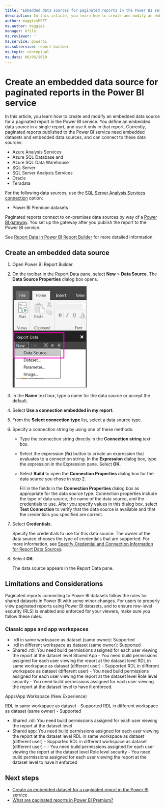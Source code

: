 ```yaml
---
title: "Embedded data sources for paginated reports in the Power BI service"
description: In this article, you learn how to create and modify an embedded data source in a paginated report in the Power BI service.
author: maggiesMSFT
ms.author: maggies
manager: kfile
ms.reviewer: ''
ms.service: powerbi
ms.subservice: report-builder
ms.topic: conceptual
ms.date: 06/06/2019
---
```


# Create an embedded data source for paginated reports in the Power BI service

In this article, you learn how to create and modify an embedded data source for a paginated report in the Power BI service. You define an embedded data source in a single report, and use it only in that report. Currently, paginated reports published to the Power BI service need embedded datasets and embedded data sources, and can connect to these data sources:

- Azure Analysis Services
- Azure SQL Database and 
- Azure SQL Data Warehouse
- SQL Server
- SQL Server Analysis Services
- Oracle 
- Teradata 

For the following data sources, use the [SQL Server Analysis Services connection](service-premium-connect-tools.md) option:

- Power BI Premium datasets

Paginated reports connect to on-premises data sources by way of a [Power BI gateway](service-gateway-getting-started.md). You set up the gateway after you publish the report to the Power BI service.

See [Report Data in Power BI Report Builder](report-builder-data.md) for more detailed information.

## Create an embedded data source
  
1. Open Power BI Report Builder.

1. On the toolbar in the Report Data pane, select **New** > **Data Source**. The **Data Source Properties** dialog box opens.

    ![New Data Source](media/paginated-reports-embedded-data-source/power-bi-paginated-new-data-source.png)
  
2.  In the **Name** text box, type a name for the data source or accept the default.  
  
3.  Select **Use a connection embedded in my report**.  
  
1.  From the **Select connection type** list, select a data source type. 

1.  Specify a connection string by using one of these methods:  
  
    -   Type the connection string directly in the **Connection string** text box. 
  
    -   Select the expression (**fx)** button to create an expression that evaluates to a connection string. In the **Expression** dialog box, type the expression in the Expression pane. Select **OK**. 
  
    -   Select **Build** to open the **Connection Properties** dialog box for the data source you chose in step 2.  
  
        Fill in the fields in the **Connection Properties** dialog box as appropriate for the data source type. Connection properties include the type of data source, the name of the data source, and the credentials to use. After you specify values in this dialog box, select **Test Connection** to verify that the data source is available and that the credentials you specified are correct.  
  
4.  Select **Credentials**.  
  
     Specify the credentials to use for this data source. The owner of the data source chooses the type of credentials that are supported. For more information, see [Specify Credential and Connection Information for Report Data Sources](https://docs.microsoft.com/sql/reporting-services/report-data/specify-credential-and-connection-information-for-report-data-sources).
  
5.  Select **OK**.  
  
     The data source appears in the Report Data pane.  
     
## Limitations and Considerations

Paginated reports connecting to Power BI datasets follow the rules for shared datasets in Power BI with some minor changes.  For users to properly view paginated reports using Power BI datasets, and to ensure  row-level security (RLS) is enabled and enforced for your viewers, make sure you follow these rules:

### Classic apps and app workspaces

- .rdl in same workspace as dataset (same owner): Supported
- .rdl in different workspace as dataset (same owner): Supported
- Shared .rdl: You need build permissions assigned for each user viewing the report at the dataset level
Shared App	- You need build permissions assigned for each user viewing the report at the dataset level
RDL in same workspace as dataset (different user)	- Supported
RDL in different workspace as dataset (different user)	- You need build permissions assigned for each user viewing the report at the dataset level
Role level security	- You need build permissions assigned for each user viewing the report at the dataset level to have it enforced.

Apps/App Workspace (New Experience)

RDL in same workspace as dataset - Supported
RDL in different workspace as dataset (same owner)	- Supported
- Shared .rdl: You need build permissions assigned for each user viewing the report at the dataset level
- Shared app: You need build permissions assigned for each user viewing the report at the dataset level
RDL in same workspace as dataset (different user) - Supported
RDL in different workspace as dataset (different user)	- - You need build permissions assigned for each user viewing the report at the dataset level
Role level security - You need build permissions assigned for each user viewing the report at the dataset level to have it enforced

## Next steps

- [Create an embedded dataset for a paginated report in the Power BI service](paginated-reports-create-embedded-dataset.md)
- [What are paginated reports in Power BI Premium?](paginated-reports-report-builder-power-bi.md)
